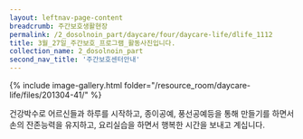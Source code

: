 ```yaml
--- 
layout: leftnav-page-content 
breadcrumb: 주간보호생활현장 
permalink: /2_dosolnoin_part/daycare/four/daycare-life/dlife_1112
title: 3월_27일_주간보호_프로그램_활동사진입니다.
collection_name: 2_dosolnoin_part
second_nav_title: '주간보호센터안내' 
---
```

{% include image-gallery.html folder="/resource_room/daycare-life/files/201304-41/" %}




건강박수로 어르신들과 하루를 시작하고, 종이공예, 풍선공예등을
통해 만들기를 하면서 손의 잔존능력을 유지하고,
요리실습을 하면서 행복한 시간을 보내고 계십니다.